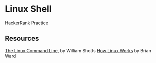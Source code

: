 # Linux Shell

HackerRank Practice

## Resources

[The Linux Command Line](https://linuxcommand.org/tlcl.php), by William Shotts
[How Linux Works](https://nostarch.com/howlinuxworks2) by Brian Ward
